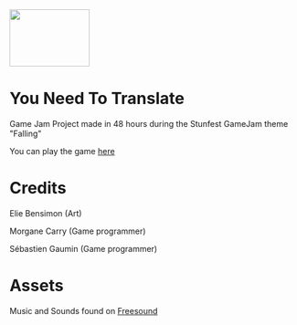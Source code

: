 <img src="https://github.com/sgaumin/YouNeedToTranslate/blob/master/Assets/Art/boite%20a%20cable.png" height="100" width="140">

# You Need To Translate
Game Jam Project made in 48 hours during the Stunfest GameJam theme "Falling"

You can play the game [here](https://mahjoub.itch.io/you-need-to-translate)

# Credits
Elie Bensimon (Art)

Morgane Carry (Game programmer)

Sébastien Gaumin (Game programmer)

# Assets
Music and Sounds found on [Freesound](https://freesound.org/)
